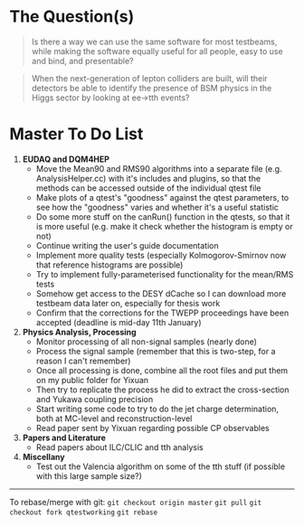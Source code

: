# The Question(s)

>Is there a way we can use the same software for most testbeams, while making the software equally useful for all people, easy to use and bind, and presentable?

>When the next-generation of lepton colliders are built, will their detectors be able to identify the presence of BSM physics in the Higgs sector by looking at ee->tth events?

# Master To Do List
1. **EUDAQ and DQM4HEP**
   - Move the Mean90 and RMS90 algorithms into a separate file (e.g. AnalysisHelper.cc) with it's includes and plugins, so that the methods can be accessed outside of the individual qtest file
   - Make plots of a qtest's "goodness" against the qtest parameters, to see how the "goodness" varies and whether it's a useful statistic
   - Do some more stuff on the canRun() function in the qtests, so that it is more useful (e.g. make it check whether the histogram is empty or not)
   - Continue writing the user's guide documentation
   - Implement more quality tests (especially Kolmogorov-Smirnov now that reference histograms are possible)
   - Try to implement fully-parameterised functionality for the mean/RMS tests
   - Somehow get access to the DESY dCache so I can download more testbeam data later on, especially for thesis work
   - Confirm that the corrections for the TWEPP proceedings have been accepted (deadline is mid-day 11th January)
3. **Physics Analysis, Processing**
   - Monitor processing of all non-signal samples (nearly done)
   - Process the signal sample (remember that this is two-step, for a reason I can't remember)
   - Once all processing is done, combine all the root files and put them on my public folder for Yixuan
   - Then try to replicate the process he did to extract the cross-section and Yukawa coupling precision
   - Start writing some code to try to do the jet charge determination, both at MC-level and reconstruction-level
   - Read paper sent by Yixuan regarding possible CP observables
4. **Papers and Literature**
   - Read papers about ILC/CLIC and tth analysis
5. **Miscellany**
   - Test out the Valencia algorithm on some of the tth stuff (if possible with this large sample size?)

- - -

To rebase/merge with git:
`git checkout origin master`
`git pull`
`git checkout fork qtestworking`
`git rebase`
